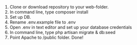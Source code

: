 1. Clone or download repository to your web-folder.
2. In command line, type composer install
3. Set up DB.
4. Rename .env.example file to .env
5. Open .env in text editor and set up your database credentials
6. In command line, type php artisan migrate & db:seed
7. Point Apache to /public folder.
Done!
